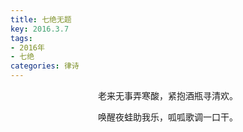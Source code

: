 ```yaml
---
title: 七绝无题
key: 2016.3.7
tags: 
- 2016年 
- 七绝
categories: 律诗
---
```


<p align="center">老来无事弄寒酸，紧抱酒瓶寻清欢。
</p>
<p align="center">唤醒夜蛙助我乐，呱呱歌调一口干。
</p>
